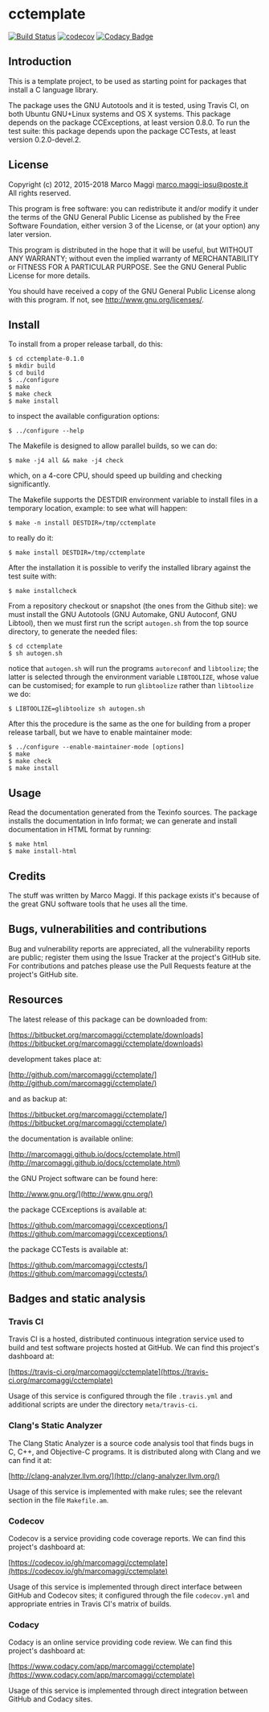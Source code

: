 # cctemplate

[![Build Status](https://travis-ci.org/marcomaggi/cctemplate.svg?branch=master)](https://travis-ci.org/marcomaggi/cctemplate)
[![codecov](https://codecov.io/gh/marcomaggi/cctemplate/branch/master/graph/badge.svg)](https://codecov.io/gh/marcomaggi/cctemplate)
[![Codacy Badge](https://api.codacy.com/project/badge/Grade/b07b27b019014a2198d498e2e623ad5a)](https://www.codacy.com/app/marcomaggi/cctemplate?utm_source=github.com&amp;utm_medium=referral&amp;utm_content=marcomaggi/cctemplate&amp;utm_campaign=Badge_Grade)


## Introduction

This is  a template project, to  be used as starting  point for packages
that install a C language library.

The package uses the GNU Autotools and it is tested, using Travis CI, on
both Ubuntu GNU+Linux systems and OS X systems.  This package depends on
the  package CCExceptions,  at least  version  0.8.0.  To  run the  test
suite: this package  depends upon the package CCTests,  at least version
0.2.0-devel.2.


## License

Copyright (c) 2012, 2015-2018 Marco Maggi <marco.maggi-ipsu@poste.it><br/>
All rights reserved.

This program is free software: you  can redistribute it and/or modify it
under the  terms of the GNU  General Public License as  published by the
Free Software Foundation,  either version 3 of the License,  or (at your
option) any later version.

This program  is distributed  in the  hope that it  will be  useful, but
WITHOUT   ANY   WARRANTY;  without   even   the   implied  warranty   of
MERCHANTABILITY  or  FITNESS FOR  A  PARTICULAR  PURPOSE.  See  the  GNU
General Public License for more details.

You should have received a copy  of the GNU General Public License along
with this program.  If not, see <http://www.gnu.org/licenses/>.


## Install

To install from a proper release tarball, do this:

```
$ cd cctemplate-0.1.0
$ mkdir build
$ cd build
$ ../configure
$ make
$ make check
$ make install
```

to inspect the available configuration options:

```
$ ../configure --help
```

The Makefile is designed to allow parallel builds, so we can do:

```
$ make -j4 all && make -j4 check
```

which,  on  a  4-core  CPU,   should  speed  up  building  and  checking
significantly.

The Makefile supports the DESTDIR  environment variable to install files
in a temporary location, example: to see what will happen:

```
$ make -n install DESTDIR=/tmp/cctemplate
```

to really do it:

```
$ make install DESTDIR=/tmp/cctemplate
```

After the  installation it is  possible to verify the  installed library
against the test suite with:

```
$ make installcheck
```

From a repository checkout or snapshot  (the ones from the Github site):
we  must install  the GNU  Autotools  (GNU Automake,  GNU Autoconf,  GNU
Libtool), then  we must first run  the script `autogen.sh` from  the top
source directory, to generate the needed files:

```
$ cd cctemplate
$ sh autogen.sh

```

notice  that  `autogen.sh`  will   run  the  programs  `autoreconf`  and
`libtoolize`; the  latter is  selected through the  environment variable
`LIBTOOLIZE`,  whose  value  can  be  customised;  for  example  to  run
`glibtoolize` rather than `libtoolize` we do:

```
$ LIBTOOLIZE=glibtoolize sh autogen.sh
```

After this  the procedure  is the same  as the one  for building  from a
proper release tarball, but we have to enable maintainer mode:

```
$ ../configure --enable-maintainer-mode [options]
$ make
$ make check
$ make install
```

## Usage

Read the documentation generated from  the Texinfo sources.  The package
installs the documentation  in Info format; we can  generate and install
documentation in HTML format by running:

```
$ make html
$ make install-html
```


## Credits

The  stuff was  written by  Marco Maggi.   If this  package exists  it's
because of the great GNU software tools that he uses all the time.


## Bugs, vulnerabilities and contributions

Bug  and vulnerability  reports are  appreciated, all  the vulnerability
reports  are  public; register  them  using  the  Issue Tracker  at  the
project's GitHub  site.  For  contributions and  patches please  use the
Pull Requests feature at the project's GitHub site.


## Resources

The latest release of this package can be downloaded from:

[https://bitbucket.org/marcomaggi/cctemplate/downloads](https://bitbucket.org/marcomaggi/cctemplate/downloads)

development takes place at:

[http://github.com/marcomaggi/cctemplate/](http://github.com/marcomaggi/cctemplate/)

and as backup at:

[https://bitbucket.org/marcomaggi/cctemplate/](https://bitbucket.org/marcomaggi/cctemplate/)

the documentation is available online:

[http://marcomaggi.github.io/docs/cctemplate.html](http://marcomaggi.github.io/docs/cctemplate.html)

the GNU Project software can be found here:

[http://www.gnu.org/](http://www.gnu.org/)

the package CCExceptions is available at:

[https://github.com/marcomaggi/ccexceptions/](https://github.com/marcomaggi/ccexceptions/)

the package CCTests is available at:

[https://github.com/marcomaggi/cctests/](https://github.com/marcomaggi/cctests/)


## Badges and static analysis

### Travis CI

Travis CI is  a hosted, distributed continuous  integration service used
to build and test software projects  hosted at GitHub.  We can find this
project's dashboard at:

[https://travis-ci.org/marcomaggi/cctemplate](https://travis-ci.org/marcomaggi/cctemplate)

Usage of this  service is configured through the  file `.travis.yml` and
additional scripts are under the directory `meta/travis-ci`.


### Clang's Static Analyzer

The Clang Static Analyzer is a source code analysis tool that finds bugs
in C, C++, and Objective-C programs.  It is distributed along with Clang
and we can find it at:

[http://clang-analyzer.llvm.org/](http://clang-analyzer.llvm.org/)

Usage of this  service is implemented with make rules;  see the relevant
section in the file `Makefile.am`.


### Codecov

Codecov is a service providing code  coverage reports.  We can find this
project's dashboard at:

[https://codecov.io/gh/marcomaggi/cctemplate](https://codecov.io/gh/marcomaggi/cctemplate)

Usage of  this service is  implemented through direct  interface between
GitHub and Codecov  sites; it configured through  the file `codecov.yml`
and appropriate entries in Travis CI's matrix of builds.


### Codacy

Codacy is  an online service  providing code  review.  We can  find this
project's dashboard at:

[https://www.codacy.com/app/marcomaggi/cctemplate](https://www.codacy.com/app/marcomaggi/cctemplate)

Usage of this service is  implemented through direct integration between
GitHub and Codacy sites.

